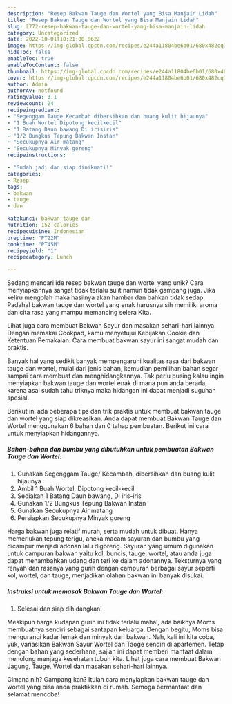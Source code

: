 ```yaml
---
description: "Resep Bakwan Tauge dan Wortel yang Bisa Manjain Lidah"
title: "Resep Bakwan Tauge dan Wortel yang Bisa Manjain Lidah"
slug: 2772-resep-bakwan-tauge-dan-wortel-yang-bisa-manjain-lidah
category: Uncategorized
date: 2022-10-01T10:21:00.862Z
image: https://img-global.cpcdn.com/recipes/e244a11804be6b01/680x482cq70/bakwan-tauge-dan-wortel-foto-resep-utama.jpg
hideToc: false
enableToc: true
enableTocContent: false
thumbnail: https://img-global.cpcdn.com/recipes/e244a11804be6b01/680x482cq70/bakwan-tauge-dan-wortel-foto-resep-utama.jpg
cover: https://img-global.cpcdn.com/recipes/e244a11804be6b01/680x482cq70/bakwan-tauge-dan-wortel-foto-resep-utama.jpg
author: Admin
authorAv: notfound
ratingvalue: 3.1
reviewcount: 24
recipeingredient:
- "Segenggam Tauge Kecambah dibersihkan dan buang kulit hijaunya"
- "1 Buah Wortel Dipotong kecilkecil"
- "1 Batang Daun bawang Di irisiris"
- "1/2 Bungkus Tepung Bakwan Instan"
- "Secukupnya Air matang"
- "Secukupnya Minyak goreng"
recipeinstructions:

- "Sudah jadi dan siap dinikmati!"
categories:
- Resep
tags:
- bakwan
- tauge
- dan

katakunci: bakwan tauge dan 
nutrition: 152 calories
recipecuisine: Indonesian
preptime: "PT22M"
cooktime: "PT45M"
recipeyield: "1"
recipecategory: Lunch

---
```





Sedang mencari ide resep bakwan tauge dan wortel yang unik? Cara menyiapkannya sangat tidak terlalu sulit namun tidak gampang juga. Jika keliru mengolah maka hasilnya akan hambar dan bahkan tidak sedap. Padahal bakwan tauge dan wortel yang enak harusnya sih memiliki aroma dan cita rasa yang mampu memancing selera Kita.





Lihat juga cara membuat Bakwan Sayur dan masakan sehari-hari lainnya. Dengan memakai Cookpad, kamu menyetujui Kebijakan Cookie dan Ketentuan Pemakaian. Cara membuat bakwan sayur ini sangat mudah dan praktis.

Banyak hal yang sedikit banyak mempengaruhi kualitas rasa dari bakwan tauge dan wortel, mulai dari jenis bahan, kemudian pemilihan bahan segar sampai cara membuat dan menghidangkannya. Tak perlu pusing kalau ingin menyiapkan bakwan tauge dan wortel enak di mana pun anda berada, karena asal sudah tahu triknya maka hidangan ini dapat menjadi suguhan spesial.






Berikut ini ada beberapa tips dan trik praktis untuk membuat bakwan tauge dan wortel yang siap dikreasikan. Anda dapat membuat Bakwan Tauge dan Wortel menggunakan 6 bahan dan 0 tahap pembuatan. Berikut ini cara untuk menyiapkan hidangannya.

<!--inarticleads1-->

##### Bahan-bahan dan bumbu yang dibutuhkan untuk pembuatan Bakwan Tauge dan Wortel:

1. Gunakan Segenggam Tauge/ Kecambah, dibersihkan dan buang kulit hijaunya
1. Ambil 1 Buah Wortel, Dipotong kecil-kecil
1. Sediakan 1 Batang Daun bawang, Di iris-iris
1. Gunakan 1/2 Bungkus Tepung Bakwan Instan
1. Gunakan Secukupnya Air matang
1. Persiapkan Secukupnya Minyak goreng


Harga bakwan juga relatif murah, serta mudah untuk dibuat. Hanya memerlukan tepung terigu, aneka macam sayuran dan bumbu yang dicampur menjadi adonan lalu digoreng. Sayuran yang umum digunakan untuk campuran bakwan yaitu kol, buncis, tauge, wortel, atau anda juga dapat menambahkan udang dan teri ke dalam adonannya. Teksturnya yang renyah dan rasanya yang gurih dengan campuran berbagai sayur seperti kol, wortel, dan tauge, menjadikan olahan bakwan ini banyak disukai. 

<!--inarticleads2-->

##### Instruksi untuk memasak Bakwan Tauge dan Wortel:


1. Selesai dan siap dihidangkan!

Meskipun harga kudapan gurih ini tidak terlalu mahal, ada baiknya Moms membuatnya sendiri sebagai santapan keluarga. Dengan begitu, Moms bisa mengurangi kadar lemak dan minyak dari bakwan. Nah, kali ini kita coba, yuk, variasikan Bakwan Sayur Wortel dan Taoge sendiri di apartemen. Tetap dengan bahan yang sederhana, sajian ini dapat memberi manfaat dalam menolong menjaga kesehatan tubuh kita. Lihat juga cara membuat Bakwan Jagung, Tauge, Wortel dan masakan sehari-hari lainnya. 

Gimana nih? Gampang kan? Itulah cara menyiapkan bakwan tauge dan wortel yang bisa anda praktikkan di rumah. Semoga bermanfaat dan selamat mencoba!
